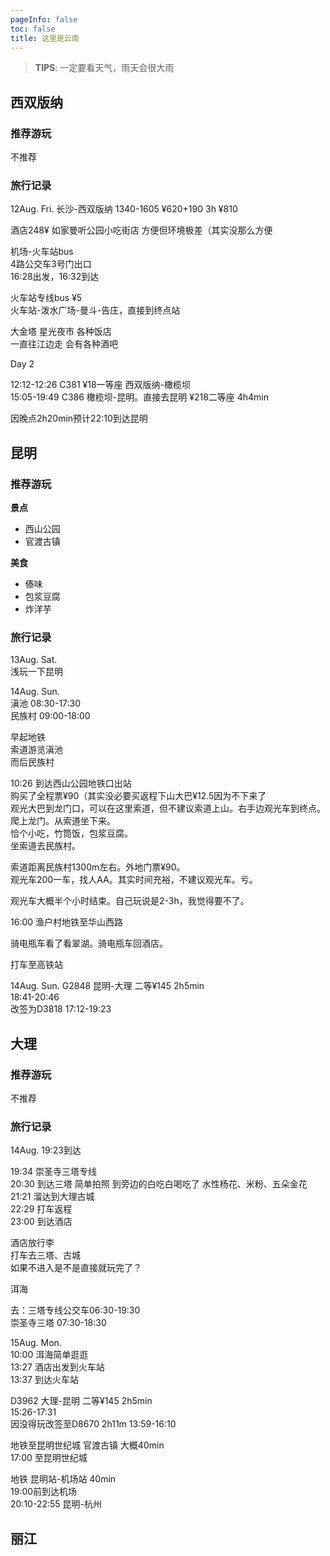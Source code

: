 ```yaml
---
pageInfo: false
toc: false
title: 这里是云南
---
```


> **TIPS**: 一定要看天气，雨天会很大雨 

## 西双版纳

### 推荐游玩

不推荐

### 旅行记录

12Aug. Fri. 长沙-西双版纳 1340-1605 ¥620+190 3h ¥810  

酒店248¥ 如家曼听公园小吃街店 方便但环境极差（其实没那么方便

机场-火车站bus  
4路公交车3号门出口  
16:28出发，16:32到达  

火车站专线bus ¥5  
火车站-泼水广场-曼斗-告庄，直接到终点站  

大金塔 星光夜市 各种饭店  
一直往江边走 会有各种酒吧  

Day 2

12:12-12:26 C381 ¥18一等座 西双版纳-橄榄坝  
15:05-19:49 C386 橄榄坝-昆明。直接去昆明 ¥218二等座 4h4min  

因晚点2h20min预计22:10到达昆明

## 昆明

### 推荐游玩

**景点**

- 西山公园
- 官渡古镇

**美食**

- 傣味
- 包浆豆腐
- 炸洋芋



### 旅行记录

13Aug. Sat.  
浅玩一下昆明

14Aug. Sun.  
滇池 08:30-17:30  
民族村 09:00-18:00

早起地铁  
索道游览滇池  
而后民族村  

10:26 到达西山公园地铁口出站  
购买了全程票¥90（其实没必要买返程下山大巴¥12.5因为不下来了  
观光大巴到龙门口，可以在这里索道，但不建议索道上山。右手边观光车到终点。  
爬上龙门。从索道坐下来。  
恰个小吃，竹筒饭，包浆豆腐。  
坐索道去民族村。  

索道距离民族村1300m左右。外地门票¥90。  
观光车200一车，找人AA。其实时间充裕，不建议观光车。亏。  

观光车大概半个小时结束。自己玩说是2-3h，我觉得要不了。  

16:00 渔户村地铁至华山西路  

骑电瓶车看了看翠湖。骑电瓶车回酒店。  

打车至高铁站  

14Aug. Sun. G2848 昆明-大理 二等¥145 2h5min  
18:41-20:46  
改签为D3818 17:12-19:23  

## 大理

### 推荐游玩

不推荐

### 旅行记录

14Aug. 19:23到达  

19:34 崇圣寺三塔专线   
20:30 到达三塔 简单拍照 到旁边的白吃白喝吃了 水性杨花、米粉、五朵金花  
21:21 溜达到大理古城  
22:29 打车返程  
23:00 到达酒店  

酒店放行李  
打车去三塔、古城  
如果不进入是不是直接就玩完了？  

洱海  
 
去：三塔专线公交车06:30-19:30  
崇圣寺三塔 07:30-18:30  

15Aug. Mon.  
10:00 洱海简单逛逛  
13:27 酒店出发到火车站  
13:37 到达火车站  

D3962 大理-昆明 二等¥145 2h5min  
15:26-17:31  
因没得玩改签至D8670 2h11m 13:59-16:10  

地铁至昆明世纪城 官渡古镇 大概40min  
17:00 至昆明世纪城  

地铁 昆明站-机场站 40min  
19:00前到达机场  
20:10-22:55 昆明-杭州  

## 丽江
